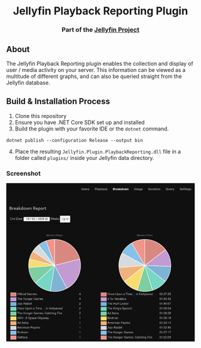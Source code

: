 <h1 align="center">Jellyfin Playback Reporting Plugin</h1>
<h3 align="center">Part of the <a href="https://jellyfin.org/">Jellyfin Project</a></h3>

## About

The Jellyfin Playback Reporting plugin enables the collection and display of user / media activity on your server.
This information can be viewed as a multitude of different graphs, and can also be queried straight from the Jellyfin database.

## Build & Installation Process

1. Clone this repository
2. Ensure you have .NET Core SDK set up and installed
3. Build the plugin with your favorite IDE or the `dotnet` command.

```
dotnet publish --configuration Release --output bin
```

4. Place the resulting `Jellyfin.Plugin.PlaybackReporting.dll` file in a folder called `plugins/` inside your Jellyfin data directory.

### Screenshot

<img src=screenshot.png>
